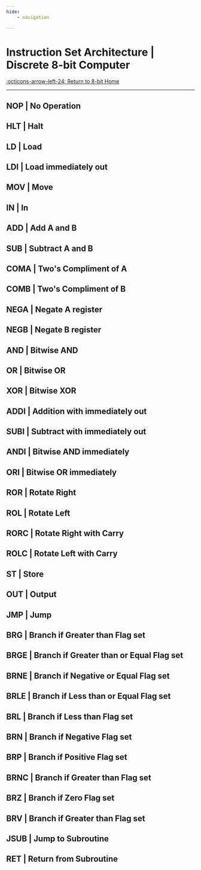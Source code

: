 ```yaml
---
hide:
    - navigation

---
```


# Instruction Set Architecture | Discrete 8-bit Computer

[:octicons-arrow-left-24: Return to 8-bit Home](/Projects/8-bit_Computer)

---

## NOP | No Operation

## HLT | Halt

## LD | Load

## LDI | Load immediately out

## MOV | Move

## IN | In

## ADD | Add A and B

## SUB | Subtract A and B

## COMA | Two's Compliment of A

## COMB | Two's Compliment of B

## NEGA | Negate A register

## NEGB | Negate B register

## AND | Bitwise AND

## OR | Bitwise OR

## XOR | Bitwise XOR

## ADDI | Addition with immediately out

## SUBI | Subtract with immediately out

## ANDI | Bitwise AND immediately

## ORI | Bitwise OR immediately

## ROR | Rotate Right

## ROL | Rotate Left

## RORC | Rotate Right with Carry

## ROLC | Rotate Left with Carry

## ST | Store

## OUT | Output

## JMP | Jump

## BRG | Branch if Greater than Flag set

## BRGE | Branch if Greater than or Equal Flag set

## BRNE | Branch if Negative or Equal Flag set

## BRLE | Branch if Less than or Equal Flag set

## BRL | Branch if Less than Flag set

## BRN | Branch if Negative Flag set

## BRP | Branch if Positive Flag set

## BRNC | Branch if Greater than Flag set

## BRZ | Branch if Zero Flag set

## BRV | Branch if Greater than Flag set

## JSUB | Jump to Subroutine

## RET | Return from Subroutine
